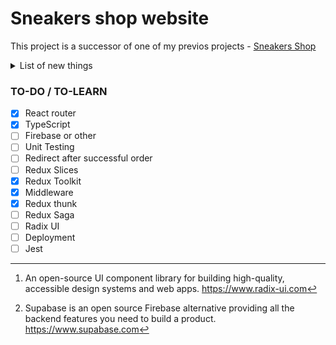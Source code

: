 # Sneakers shop website
This project is a successor of one of my previos projects - [Sneakers Shop][Sneakers Shop Link]

<details>
<summary>List of new things</summary>

1. **Redux**. Context will be replaced with Redux.

2. **TypeScript**. This project will be written in TS, whereas its predecessor was written in JS.

3. **Testing**. In the future I want to learn and add some Unit testing.

4. **Radix UI[^1]**. Will add some UI components from this *library*.
  
5. **Supabase[^2]**. Firebase alternative.
</details>

### TO-DO / TO-LEARN
- [x] React router
- [x] TypeScript
- [ ] Firebase or other
- [ ] Unit Testing
- [ ] Redirect after successful order
- [ ] Redux Slices
- [x] Redux Toolkit
- [x] Middleware
- [x] Redux thunk
- [ ] Redux Saga
- [ ] Radix UI
- [ ] Deployment
- [ ] Jest

[^1]: An open-source UI component library for building high-quality, accessible design systems and web apps. https://www.radix-ui.com

[^2]: Supabase is an open source Firebase alternative providing all the backend features you need to build a product. https://www.supabase.com

[Sneakers Shop Link]: https://github.com/khajimatov/sneakers-shop

